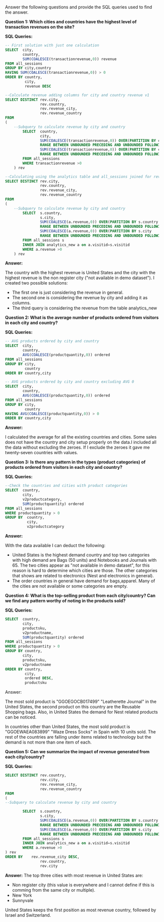 Answer the following questions and provide the SQL queries used to find the answer.

    
**Question 1: Which cities and countries have the highest level of transaction revenues on the site?**


**SQL Queries:**

```SQL
-- First solution with just one calculation
SELECT  city,
		country,
		SUM(COALESCE(transactionrevenue,0)) revenue
FROM all_sessions
GROUP BY city,country
HAVING SUM(COALESCE(transactionrevenue,0)) > 0
ORDER BY country,
         city,
         revenue DESC
```
```SQL
--Calculate revenue adding columns for city and country revenue v1
SELECT DISTINCT rev.city,
				rev.country,
				rev.revenue_city,
				rev.revenue_country
FROM
(
	--Subquery to calculate revenue by city and country
		SELECT  country,
				city,
				SUM(COALESCE(transactionrevenue,0)) OVER(PARTITION BY country
				RANGE BETWEEN UNBOUNDED PRECEDING AND UNBOUNDED FOLLOWING) revenue_country,
				SUM(COALESCE(transactionrevenue,0)) OVER(PARTITION BY city
				RANGE BETWEEN UNBOUNDED PRECEDING AND UNBOUNDED FOLLOWING) revenue_city
		FROM all_sessions
		WHERE transactionrevenue >0
	) rev
```
```SQL
--Calculating using the analytics table and all_sessions joined for revenue
SELECT DISTINCT rev.city,
				rev.country,
				rev.revenue_city,
				rev.revenue_country
FROM
(
	--Subquery to calculate revenue by city and country
		SELECT  s.country,
				s.city,
				SUM(COALESCE(a.revenue,0)) OVER(PARTITION BY s.country
				RANGE BETWEEN UNBOUNDED PRECEDING AND UNBOUNDED FOLLOWING) revenue_country,
				SUM(COALESCE(a.revenue,0)) OVER(PARTITION BY s.city
				RANGE BETWEEN UNBOUNDED PRECEDING AND UNBOUNDED FOLLOWING) revenue_city
		FROM all_sessions s
		INNER JOIN analytics_new a on a.visitid=s.visitid
		WHERE a.revenue >0
	) rev
```
**Answer:**

The country with the highest revenue is United States and the city with the highest revenue is the non register city ("not available in demo dataset"). I created two possible solutions:
- The first one is just considering the revenue in general.
- The second one is considering the revenue by city and adding it as columns.
- The third query is considering the revenue from the table analytics_new



**Question 2: What is the average number of products ordered from visitors in each city and country?**


**SQL Queries:**

```SQL
-- AVG products ordered by city and country
SELECT  city,
		country,
		AVG(COALESCE(productquantity,0)) ordered
FROM all_sessions
GROUP BY city,
         country
ORDER BY country,city

-- AVG products ordered by city and country excluding AVG 0
SELECT  city,
		country,
		AVG(COALESCE(productquantity,0)) ordered
FROM all_sessions
GROUP BY city,
         country
HAVING AVG(COALESCE(productquantity,0)) > 0
ORDER BY country,city
```

**Answer:**

I calculated the average for all the existing countries and cities. Some sales does not have the country and city setup properly on the data.I included all the data without excluding the zeroes.  If I exclude the zeroes it gave me twenty-seven countries with values.


**Question 3: Is there any pattern in the types (product categories) of products ordered from visitors in each city and country?**


**SQL Queries:**

```SQL
--Check the countries and cities with product categories
SELECT  country,
        city,
        v2productcategory,
        SUM(productquantity) ordered
FROM all_sessions
WHERE productquantity > 0
GROUP BY  country,
          city,
          v2productcategory 
```

**Answer:**

With the data available I can deduct the following:
- United States is the highest demand country and top two categories with high demand are Bags (50 units) and Notebooks and Journals with 65. The two cities appear as "not available in demo dataset", for this reason is hard to determine which cities are those. The other categories that shows are related to electronics (Nest and electronics in general).
- The order countries in general have demand for bags,apparel. Many of the cities are not available or some categories are empty.





**Question 4: What is the top-selling product from each city/country? Can we find any pattern worthy of noting in the products sold?**


**SQL Queries:**

```SQL
SELECT  country,
        city,
        productsku,
        v2productname,
        SUM(productquantity) ordered
FROM all_sessions
WHERE productquantity > 0
GROUP BY country,
        city,
        productsku,
        v2productname
ORDER BY country,
         city,
         ordered DESC,
         productsku

```

Answer:

The most sold product is "GGOEGOCB017499" "Leatherette Journal" in the United States, the second product on this country are the Reusable Shopping bags. Also, in United States the demand for Nest related products can be noticed.

In countries other than United States, the most sold product is "GGOEWAEA083899"	"Waze Dress Socks" in Spain with 10 units sold. The rest of the countries are falling under items related to technology but the demand is not more than one item of each.




**Question 5: Can we summarize the impact of revenue generated from each city/country?**

**SQL Queries:**

```SQL
SELECT DISTINCT rev.country,
				rev.city,
				rev.revenue_city,
				rev.revenue_country
FROM
(
--Subquery to calculate revenue by city and country

		SELECT  s.country,
				s.city,
				SUM(COALESCE(a.revenue,0)) OVER(PARTITION BY s.country
				RANGE BETWEEN UNBOUNDED PRECEDING AND UNBOUNDED FOLLOWING) revenue_country,
				SUM(COALESCE(a.revenue,0)) OVER(PARTITION BY s.city
				RANGE BETWEEN UNBOUNDED PRECEDING AND UNBOUNDED FOLLOWING) revenue_city
		FROM all_sessions s
		INNER JOIN analytics_new a on a.visitid=s.visitid
		WHERE a.revenue >0
) rev
ORDER BY    rev.revenue_city DESC,
                rev.country,
                rev.city
```

**Answer:**
The top three cities with most revenue in United States are:
- Non register city (this value is everywhere and I cannot define if this is comming from the same city or multiple).
- New York
- Sunnyvale

United States keeps the first position as most revenue country, followed by Israel and Switzerland.








